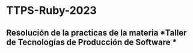 # TTPS-Ruby-2023
## Resolución de la practicas de la materia *Taller de Tecnologías de Producción de Software *

